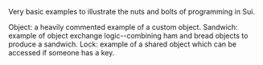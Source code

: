 Very basic examples to illustrate the nuts and bolts of programming in Sui.

Object: a heavily commented example of a custom object.
Sandwich: example of object exchange logic--combining ham and bread objects to produce a sandwich.
Lock: example of a shared object which can be accessed if someone has a key.